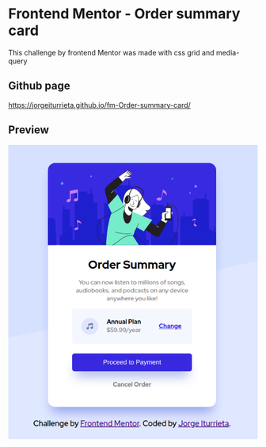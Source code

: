 # Frontend Mentor - Order summary card

This challenge by frontend Mentor was made with css grid and media-query

## Github page

https://jorgeiturrieta.github.io/fm-Order-summary-card/

## Preview

![Preview project](/preview.png)
